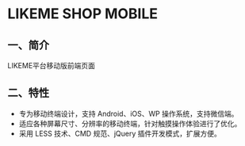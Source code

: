 # LIKEME SHOP MOBILE

## 一、简介

LIKEME平台移动版前端页面

## 二、特性

* 专为移动终端设计，支持 Android、iOS、WP 操作系统，支持微信端。
* 适应各种屏幕尺寸、分辨率的移动终端，针对触摸操作体验进行了优化。
* 采用 LESS 技术、CMD 规范、jQuery 插件开发模式，扩展方便。
